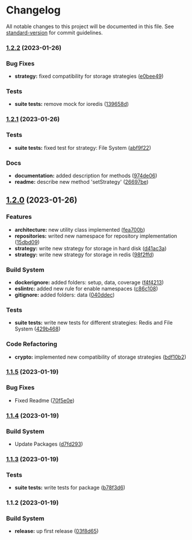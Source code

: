 # Changelog

All notable changes to this project will be documented in this file. See [standard-version](https://github.com/conventional-changelog/standard-version) for commit guidelines.

### [1.2.2](https://github.com/Lack-Zillions-Over/crypto/compare/v1.2.1...v1.2.2) (2023-01-26)


### Bug Fixes

* **strategy:** fixed compatibility for storage strategies ([e0bee49](https://github.com/Lack-Zillions-Over/crypto/commit/e0bee4984a4d6a9c8179fa92bad0473540ef46ed))


### Tests

* **suite tests:** remove mock for ioredis ([139658d](https://github.com/Lack-Zillions-Over/crypto/commit/139658d8a3c49a2cb3ec14e8996a4f23c2b8064a))

### [1.2.1](https://github.com/Lack-Zillions-Over/crypto/compare/v1.2.0...v1.2.1) (2023-01-26)


### Tests

* **suite tests:** fixed test for strategy: File System ([abf9f22](https://github.com/Lack-Zillions-Over/crypto/commit/abf9f22f35a90da15f11c406c85bbc5b90232918))


### Docs

* **documentation:** added description for methods ([974de06](https://github.com/Lack-Zillions-Over/crypto/commit/974de062085c4a43c71abbfaedfb6d92849068e6))
* **readme:** describe new method 'setStrategy' ([26697be](https://github.com/Lack-Zillions-Over/crypto/commit/26697be8ee2b850d5da898875d366233a33f3006))

## [1.2.0](https://github.com/Lack-Zillions-Over/crypto/compare/v1.1.5...v1.2.0) (2023-01-26)


### Features

* **architecture:** new utility class implemented ([fea700b](https://github.com/Lack-Zillions-Over/crypto/commit/fea700bd0b8b5f16512caba54cace2d6529810bc))
* **repositories:** writed new namespace for repository implementation ([15dbd09](https://github.com/Lack-Zillions-Over/crypto/commit/15dbd093882ca193664c6ccc4f0fb3f1d388f07e))
* **strategy:** write new strategy for storage in hard disk ([d41ac3a](https://github.com/Lack-Zillions-Over/crypto/commit/d41ac3a34d97f662b71b0960b9c60d1e9f78064b))
* **strategy:** write new strategy for storage in redis ([98f2ffd](https://github.com/Lack-Zillions-Over/crypto/commit/98f2ffddc6125876dab0823b9ef6b1f4daf6e9d9))


### Build System

* **dockerignore:** added folders: setup, data, coverage ([f4f4213](https://github.com/Lack-Zillions-Over/crypto/commit/f4f4213ff7e3415ed632e1afdac9f37bd2514784))
* **eslintrc:** added new rule for enable namespaces ([c86c108](https://github.com/Lack-Zillions-Over/crypto/commit/c86c108033daae8a073d478686a8005d28c70b69))
* **gitignore:** added folders: data ([040ddec](https://github.com/Lack-Zillions-Over/crypto/commit/040ddec813671bb2f8998ffd36f96d3ef4dbdc74))


### Tests

* **suite tests:** write new tests for different strategies: Redis and File System ([429b468](https://github.com/Lack-Zillions-Over/crypto/commit/429b468b8b600cc848f16fc28b95839096582680))


### Code Refactoring

* **crypto:** implemented new compatibility of storage strategies ([bdf10b2](https://github.com/Lack-Zillions-Over/crypto/commit/bdf10b251cefb8808e99b0064c23b9bb785a86bc))

### [1.1.5](https://github.com/Lack-Zillions-Over/crypto/compare/v1.1.4...v1.1.5) (2023-01-19)


### Bug Fixes

* Fixed Readme ([70f5e0e](https://github.com/Lack-Zillions-Over/crypto/commit/70f5e0e27a820d5224cbe41cde2f112c395d37ac))

### [1.1.4](https://github.com/Lack-Zillions-Over/crypto/compare/v1.1.3...v1.1.4) (2023-01-19)


### Build System

* Update Packages ([d7fd293](https://github.com/Lack-Zillions-Over/crypto/commit/d7fd293f80adfad9f83161018f7c4938c26dc91b))

### [1.1.3](https://github.com/Lack-Zillions-Over/crypto/compare/v1.1.2...v1.1.3) (2023-01-19)


### Tests

* **suite tests:** write tests for package ([b78f3d6](https://github.com/Lack-Zillions-Over/crypto/commit/b78f3d6958661af4d7f68f5fcf8b2aaafaa06224))

### 1.1.2 (2023-01-19)


### Build System

* **release:** up first release ([03f8d65](https://github.com/Lack-Zillions-Over/crypto/commit/03f8d65e420d7d04c6baa63622b9a891e2144650))
